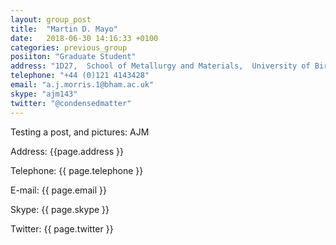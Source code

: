 ```yaml
---
layout: group_post
title:  "Martin D. Mayo"
date:   2018-06-30 14:16:33 +0100
categories: previous_group
posiiton: "Graduate Student"
address: "1D27,  School of Metallurgy and Materials,  University of Birmingham  Edgbaston  Birmingham  B15 2TT  UK" 
telephone: "+44 (0)121 4143428"
email: "a.j.morris.1@bham.ac.uk"
skype: "ajm143"
twitter: "@condensedmatter"
---
```

Testing a post, and pictures:
AJM

Address: {{page.address }}
 
Telephone: {{ page.telephone }}

E-mail: {{ page.email }}

Skype: {{ page.skype }}

Twitter: {{ page.twitter }}
